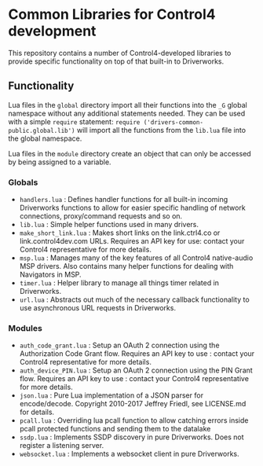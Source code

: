 # Common Libraries for Control4 development

This repository contains a number of Control4-developed libraries to provide specific functionality on top of that built-in to Driverworks.

## Functionality

Lua files in the `global` directory import all their functions into the `_G` global namespace without any additional statements needed.  They can be used with a simple `require` statement: `require ('drivers-common-public.global.lib')` will import all the functions from the `lib.lua` file into the global namespace.

Lua files in the `module` directory create an object that can only be accessed by being assigned to a variable.

### Globals

- `handlers.lua` : Defines handler functions for all built-in incoming Driverworks functions to allow for easier specific handling of network connections, proxy/command requests and so on.
- `lib.lua` : Simple helper functions used in many drivers.
- `make_short_link.lua` : Makes short links on the link.ctrl4.co or link.control4dev.com URLs.  Requires an API key for use: contact your Control4 representative for more details.
- `msp.lua` : Manages many of the key features of all Control4 native-audio MSP drivers.  Also contains many helper functions for dealing with Navigators in MSP.
- `timer.lua` : Helper library to manage all things timer related in Driverworks.
- `url.lua` : Abstracts out much of the necessary callback functionality to use asynchronous URL requests in Driverworks.

### Modules

- `auth_code_grant.lua` : Setup an OAuth 2 connection using the Authorization Code Grant flow.  Requires an API key to use : contact your Control4 representative for more details.
- `auth_device_PIN.lua` : Setup an OAuth 2 connection using the PIN Grant flow.  Requires an API key to use : contact your Control4 representative for more details.
- `json.lua` : Pure Lua implementation of a JSON parser for encode/decode.  Copyright 2010-2017 Jeffrey Friedl, see LICENSE.md for details.
- `pcall.lua` : Overriding lua pcall function to allow catching errors inside pcall protected functions and sending them to the datalake 
- `ssdp.lua` : Implements SSDP discovery in pure Driverworks.  Does not register a listening server.
- `websocket.lua` : Implements a websocket client in pure Driverworks.
